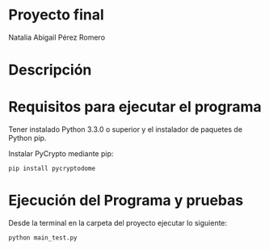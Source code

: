 # Proyecto final

Natalia Abigail Pérez Romero
# Descripción


# Requisitos para ejecutar el programa
Tener instalado Python 3.3.0 o superior y el instalador de paquetes de Python pip.

Instalar PyCrypto mediante pip:
```
pip install pycryptodome
```

# Ejecución del Programa y pruebas

Desde la terminal en la carpeta del proyecto ejecutar lo siguiente:
```
python main_test.py
```
